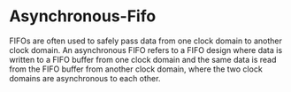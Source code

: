 # Asynchronous-Fifo
FIFOs are often used to safely pass data from one clock  domain to another clock domain. An asynchronous FIFO refers to a FIFO design  where data is written to a FIFO buffer from one clock domain and the same data is read from the FIFO buffer from another clock domain, where the two clock domains are  asynchronous to each other.
